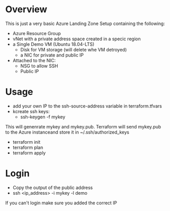 # Overview

This is just a very basic Azure Landing Zone Setup containing the following:
* Azure Resource Group
* vNet with a private address space created in a specic region
* a Single Demo VM (Ubuntu 18.04-LTS)
    * Disk for VM storage (will delete whe VM detroyed)
    * a NIC for private and public IP
* Attached to the NIC:
    * NSG to allow SSH
    * Public IP

# Usage

* add your own IP to the ssh-source-address variable in terraform.tfvars
* kcreate ssh keys:
    * ssh-keygen -f mykey

This will genenrate mykey and mykey.pub. Terraform will send mykey.pub to the Azure instanceand store it in ~/.ssh/authorized_keys

* terraform init
* terraform plan
* terraform apply

# Login
* Copy the output of the public address
* ssh <ip_address> -i mykey -l demo

If you can't login make sure you added the correct IP



